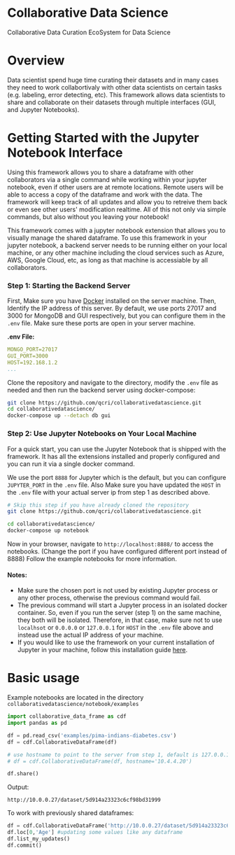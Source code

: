 # Collaborative Data Science
Collaborative Data Curation EcoSystem for Data Science


# Overview
Data scientist spend huge time curating their datasets and in many cases they need to work collabortivaly with other data scientists on certain tasks (e.g. labeling, error detecting, etc).
This framework allows data scientists to share and collaborate on their datasets through multiple interfaces (GUI, and Jupyter Notebooks).

# Getting Started with the Jupyter Notebook Interface
Using this framework allows you to share a dataframe with other collaborators via a single command while working within your jupyter notebook, even if other users are at remote locations. Remote users will be able to access a copy of the dataframe and work with the data. The framework will keep track of all updates and allow you to retreive them back or even see other users' modification realtime. All of this not only via simple commands, but also without you leaving your notebook!

This framework comes with a jupyter notebook extension that allows you to visually manage the shared dataframe. To use this framework in your jupyter notebook, a backend server needs to be running either on your local machine, or any other machine including the cloud services such as Azure, AWS, Google Cloud, etc, as long as that machine is accessiable by all collaborators.



### **Step 1: Starting the Backend Server**
First, Make sure you have [Docker](https://www.docker.com/) installed on the server machine. Then, Identify the IP address of this server. By default, we use ports 27017 and 3000 for MongoDB and GUI respectively, but you can configure them in the `.env` file. Make sure these ports are open in your server machine. 

**.env File:**

```yaml
MONGO_PORT=27017
GUI_PORT=3000
HOST=192.168.1.2
...
```


Clone the repository and navigate to the directory, modify the `.env` file as needed and then run the backend server using docker-compose:

```bash 
git clone https://github.com/qcri/collaborativedatascience.git
cd collaborativedatascience/
docker-compose up --detach db gui 
```


### **Step 2: Use Jupyter Notebooks on Your Local Machine**
For a quick start, you can use the Jupyter Notebook that is shipped with the framework. It has all the extensions installed and properly configured and you can run it via a single docker command. 

We use the port `8888` for Jupyter which is the default, but you can configure  `JUPYTER_PORT` in the `.env` file. Also Make sure you have updated the `HOST` in the `.env` file with your actual server ip from step 1 as described above.

```bash
# Skip this step if you have already cloned the repository
git clone https://github.com/qcri/collaborativedatascience.git 

cd collaborativedatascience/
docker-compose up notebook 
```

Now in your browser, navigate to `http://localhost:8888/` to access the notebooks. (Change the port if you have configured different port instead of 8888) 
Follow the example notebooks for more information.

#### Notes:
- Make sure the chosen port is not used by existing Jupyter process or any other process, otherwise the previous command would fail.
- The previous command will start a Jupyter process in an isolated docker container. So, even if you run the server (step 1) on the same machine, they both will be isolated. Therefore, in that case, make sure not to use `localhsot` or `0.0.0.0` or `127.0.0.1` for `HOST` in the `.env` file above and instead use the actual IP address of your machine.
- If you would like to use the framework on your current installation of Jupyter in your machine, follow this installation guide [here](https://github.com/qcri/collaborativedatascience/wiki/Installation-on-Current-Jupyter-Notebook). 






# Basic usage

Example notebooks are located in the directory `collaborativedatascience/notebook/examples`

```python
import collaborative_data_frame as cdf
import pandas as pd

df = pd.read_csv('examples/pima-indians-diabetes.csv')
df = cdf.CollaborativeDataFrame(df)

# use hostname to point to the server from step 1, default is 127.0.0.1
# df = cdf.CollaborativeDataFrame(df, hostname='10.4.4.20')

df.share()
```
Output:
```
http://10.0.0.27/dataset/5d914a23323c6cf98bd31999
```

To work with previously shared dataframes:
```python
df = cdf.CollaborativeDataFrame('http://10.0.0.27/dataset/5d914a23323c6cf98bd31999')
df.loc[0,'Age'] #updating some values like any dataframe
df.list_my_updates()
df.commit()
```